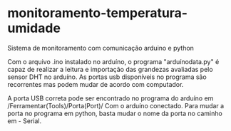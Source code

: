 # monitoramento-temperatura-umidade
Sistema de monitoramento com comunicação arduino e python

Com o arquivo .ino instalado no arduíno, o programa "arduínodata.py" é capaz de realizar a leitura e importação das grandezas avaliadas pelo sensor DHT no arduíno.
As portas usb disponíveis no programa são recorrentes mas podem mudar de acordo com computador.

A porta USB correta pode ser encontrado no programa do arduíno em /Ferramentar(Tools)/Porta(Port)/ Com o arduíno conectado.
Para mudar a porta no programa em python, basta mudar o nome da porta no caminho em - Serial.

